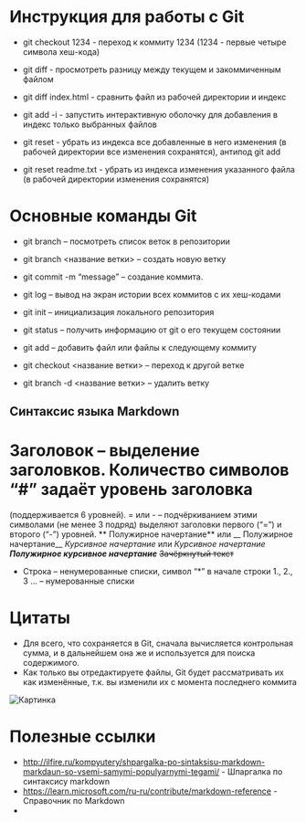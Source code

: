 # Инструкция для работы с Git

* git checkout 1234 - переход к коммиту 1234 (1234 - первые четыре символа хеш-кода)
* git diff - просмотреть разницу между текущем и закоммиченным файлом

* git diff index.html - сравнить файл из рабочей директории и индекс
* git add -i - запустить интерактивную оболочку для добавления в индекс только выбранных файлов
* git reset - убрать из индекса все добавленные в него изменения (в рабочей директории все изменения сохранятся), антипод git add
* git reset readme.txt - убрать из индекса изменения указанного файла (в рабочей директории изменения сохранятся)

# Основные команды Git

+ git branch – посмотреть список веток в репозитории
+ git branch <название ветки> – создать новую ветку
+ git commit -m “message” – создание коммита.
+ git log – вывод на экран истории всех коммитов с их хеш-кодами

+ git init – инициализация локального репозитория
+ git status – получить информацию от git о его текущем состоянии
+ git add – добавить файл или файлы к следующему коммиту
+ git checkout <название ветки> – переход к другой ветке
+ git branch -d <название ветки> – удалить ветку

## Синтаксис языка Markdown

# Заголовок – выделение заголовков. Количество символов “#” задаёт уровень заголовка
(поддерживается 6 уровней).
= или - – подчёркиванием этими символами (не менее 3 подряд) выделяют заголовки первого
(“=”) и второго (“-”) уровней.
** Полужирное начертание** или __ Полужирное начертание__
*Курсивное начертание* или _Курсивное начертание_
***Полужирное курсивное начертание***
~~Зачёркнутый текст~~
* Строка – ненумерованные списки, символ “*” в начале строки
1., 2., 3 … – нумерованные списки

# Цитаты 
* Для всего, что сохраняется в Git, сначала вычисляется контрольная сумма, и в дальнейшем она же и используется для поиска содержимого.
* Как только вы отредактируете файлы, Git будет рассматривать их как изменённые, т.к. вы изменили их с момента последнего коммита

![Картинка](git.png)

# Полезные ссылки
* http://ilfire.ru/kompyutery/shpargalka-po-sintaksisu-markdown-markdaun-so-vsemi-samymi-populyarnymi-tegami/ - Шпаргалка по синтаксису markdown
* https://learn.microsoft.com/ru-ru/contribute/markdown-reference - Справочник по Markdown
*
